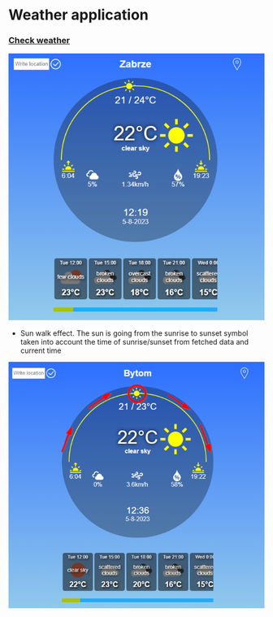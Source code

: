 # Weather application

### [Check weather](https://rhalupczok.github.io/Weather-Application/)

![Screenshot](https://github.com/rhalupczok/Portfolio/blob/master/src/images/myWork/my-work-weather_app.png)

-   Sun walk effect. The sun is going from the sunrise to sunset symbol taken into account the time of sunrise/sunset from fetched data and current time

![Screenshot](https://github.com/rhalupczok/Portfolio/blob/master/src/images/myWork/popup-weather-2.png)
